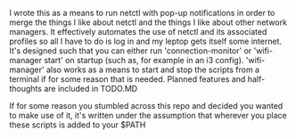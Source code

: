 I wrote this as a means to run netctl with pop-up
notifications in order to merge the things I like
about netctl and the things I like about other
network managers. It effectively automates the use
of netctl and its associated profiles so all I
have to do is log in and my leptop gets itself
some internet. It's designed such that you can
either run 'connection-monitor' or
'wifi-manager start' on startup (such as, for
example in an i3 config). 'wifi-manager' also works
as a means to start and stop the scripts from a
terminal if for some reason that is needed. Planned 
features and half-thoughts are included in TODO.MD

If for some reason you stumbled across this repo
and decided you wanted to make use of it, it's
written under the assumption that wherever you
place these scripts is added to your $PATH
